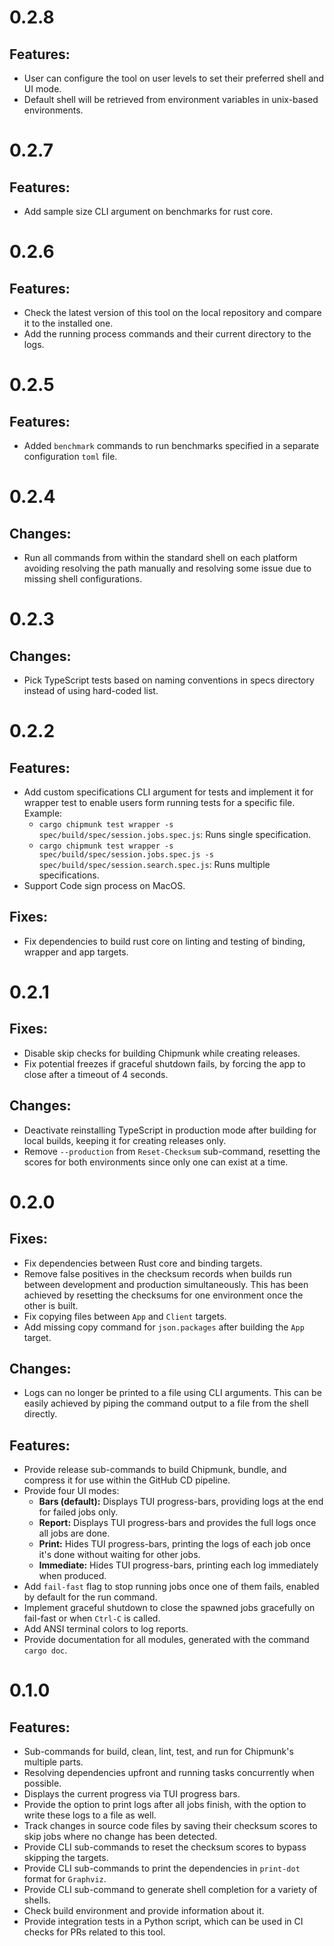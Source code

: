 # 0.2.8

## Features:

* User can configure the tool on user levels to set their preferred shell and UI mode.
* Default shell will be retrieved from environment variables in unix-based environments.

# 0.2.7

## Features:

* Add sample size CLI argument on benchmarks for rust core.


# 0.2.6

## Features:

* Check the latest version of this tool on the local repository and compare it to the installed one.
* Add the running process commands and their current directory to the logs.


# 0.2.5

## Features:

* Added `benchmark` commands to run benchmarks specified in a separate configuration `toml` file.


# 0.2.4

## Changes:

* Run all commands from within the standard shell on each platform avoiding resolving the path manually and resolving some issue due to missing shell configurations.


# 0.2.3

## Changes:

* Pick TypeScript tests based on naming conventions in specs directory instead of using hard-coded list.

# 0.2.2

## Features:

* Add custom specifications CLI argument for tests and implement it for wrapper test to enable users form running tests for a specific file. Example:
  - `cargo chipmunk test wrapper -s spec/build/spec/session.jobs.spec.js`: Runs single specification.
  - `cargo chipmunk test wrapper -s spec/build/spec/session.jobs.spec.js -s spec/build/spec/session.search.spec.js`: Runs multiple specifications.
* Support Code sign process on MacOS.

## Fixes:

* Fix dependencies to build rust core on linting and testing of binding, wrapper and app targets.

# 0.2.1

## Fixes:

* Disable skip checks for building Chipmunk while creating releases.
* Fix potential freezes if graceful shutdown fails, by forcing the app to close after a timeout of 4 seconds.

## Changes:

* Deactivate reinstalling TypeScript in production mode after building for local builds, keeping it for creating releases only.
* Remove `--production` from `Reset-Checksum` sub-command, resetting the scores for both environments since only one can exist at a time.

# 0.2.0

## Fixes:

* Fix dependencies between Rust core and binding targets.
* Remove false positives in the checksum records when builds run between development and production simultaneously.
  This has been achieved by resetting the checksums for one environment once the other is built.
* Fix copying files between `App` and `Client` targets.
* Add missing copy command for `json.packages` after building the `App` target.

## Changes:

* Logs can no longer be printed to a file using CLI arguments. This can be easily achieved by piping the command output to a file from the shell directly.

## Features:

* Provide release sub-commands to build Chipmunk, bundle, and compress it for use within the GitHub CD pipeline.
* Provide four UI modes:
  - **Bars (default):** Displays TUI progress-bars, providing logs at the end for failed jobs only.
  - **Report:** Displays TUI progress-bars and provides the full logs once all jobs are done.
  - **Print:** Hides TUI progress-bars, printing the logs of each job once it's done without waiting for other jobs.
  - **Immediate:** Hides TUI progress-bars, printing each log immediately when produced.
* Add `fail-fast` flag to stop running jobs once one of them fails, enabled by default for the run command.
* Implement graceful shutdown to close the spawned jobs gracefully on fail-fast or when `Ctrl-C` is called.
* Add ANSI terminal colors to log reports.
* Provide documentation for all modules, generated with the command `cargo doc`.

# 0.1.0

## Features:

* Sub-commands for build, clean, lint, test, and run for Chipmunk's multiple parts.
* Resolving dependencies upfront and running tasks concurrently when possible.
* Displays the current progress via TUI progress bars.
* Provide the option to print logs after all jobs finish, with the option to write these logs to a file as well.
* Track changes in source code files by saving their checksum scores to skip jobs where no change has been detected.
* Provide CLI sub-commands to reset the checksum scores to bypass skipping the targets.
* Provide CLI sub-commands to print the dependencies in `print-dot` format for `Graphviz`.
* Provide CLI sub-command to generate shell completion for a variety of shells.
* Check build environment and provide information about it.
* Provide integration tests in a Python script, which can be used in CI checks for PRs related to this tool.
